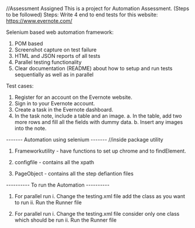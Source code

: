 //Assessment Assigned
This is a project for Automation Assessment.
(Steps to be followed)
Steps:
Write 4 end to end tests for this website: https://www.evernote.com/

Selenium based web automation framework:
1) POM based
2) Screenshot capture on test failure
3) HTML and JSON reports of all tests
4) Parallel testing functionality
5) Clear documentation (README) about how to setup and run tests sequentially as well as in parallel

Test cases:
1) Register for an account on the Evernote website.
2) Sign in to your Evernote account.
3) Create a task in the Evernote dashboard.
4) In the task note, include a table and an image.
     a. In the table, add two more rows and fill all the fields with dummy data.
     b. Insert any images into the note.

------- Automation using selenium ------- 
//inside package utility
1. Frameworkutility - have functions to set up chrome and to findElement.

2. configfile - contains all the xpath  

3. PageObject - contains all the step defiantion files


---------- To run the Automation ----------
1. For parallel run
    i. Change the testing.xml file add the class as you want to run
    ii. Run the Runner file

2.   For parallel run
    i. Change the testing.xml file consider only one class which should be run
    ii. Run the Runner file
